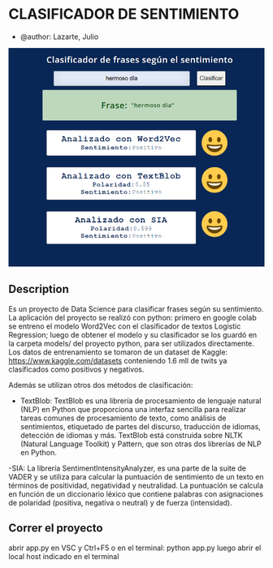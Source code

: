# CLASIFICADOR DE SENTIMIENTO

* @author: Lazarte, Julio

![Imagen del app funcionando](img/img.png)

## Description
Es un proyecto de Data Science para clasificar frases según su sentimiento. La aplicación del proyecto se realizó con python: primero en google colab se entreno el modelo Word2Vec con el clasificador de textos Logistic Regression; luego de obtener el modelo y su clasificador se los guardó en la carpeta models/ del proyecto python, para ser utilizados directamente. Los datos de entrenamiento se tomaron de un dataset de Kaggle: https://www.kaggle.com/datasets conteniendo 1.6 mll de twits ya clasificados como positivos y negativos.

Además se utilizan otros dos métodos de clasificación:

- TextBlob: TextBlob es una librería de procesamiento de lenguaje natural (NLP) en Python que proporciona una interfaz sencilla para realizar tareas comunes de procesamiento de texto, como análisis de sentimientos, etiquetado de partes del discurso, traducción de idiomas, detección de idiomas y más. TextBlob está construida sobre NLTK (Natural Language Toolkit) y Pattern, que son otras dos librerías de NLP en Python.

-SIA: La librería SentimentIntensityAnalyzer, es una parte de la suite de VADER y se utiliza para calcular la puntuación de sentimiento de un texto en términos de positividad, negatividad y neutralidad. La puntuación se calcula en función de un diccionario léxico que contiene palabras con asignaciones de polaridad (positiva, negativa o neutral) y de fuerza (intensidad).


## Correr el proyecto
abrir app.py en VSC  y Ctrl+F5 o en el terminal: python app.py
luego abrir el local host indicado en el terminal
